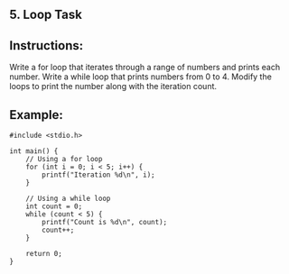 ## 5. Loop Task

## Instructions:
Write a for loop that iterates through a range of numbers and prints each number.
Write a while loop that prints numbers from 0 to 4.
Modify the loops to print the number along with the iteration count.

## Example:
```
#include <stdio.h>

int main() {
    // Using a for loop
    for (int i = 0; i < 5; i++) {
        printf("Iteration %d\n", i);
    }

    // Using a while loop
    int count = 0;
    while (count < 5) {
        printf("Count is %d\n", count);
        count++;
    }

    return 0;
}
```
